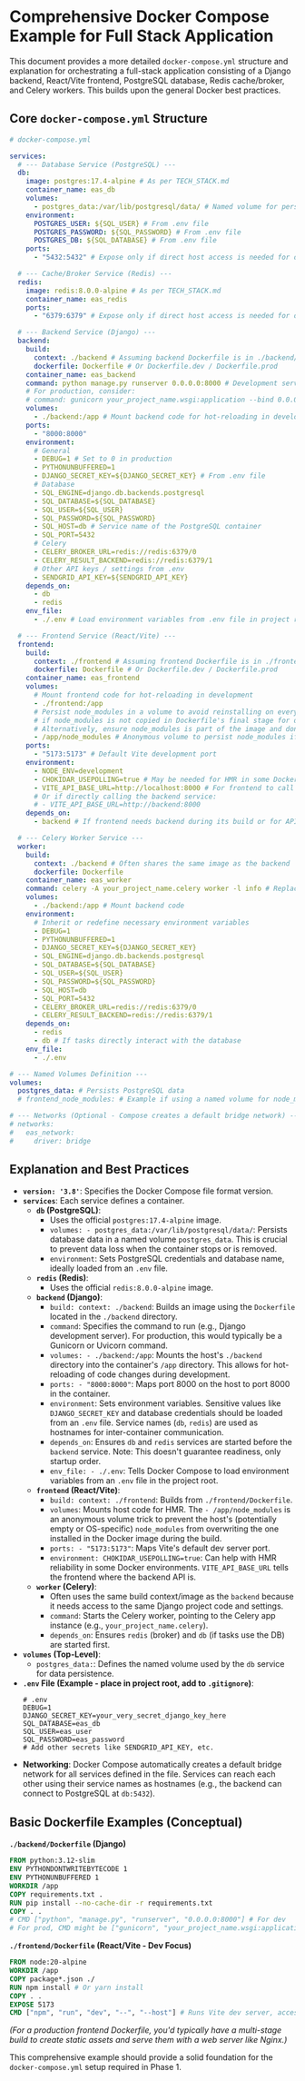 # Comprehensive Docker Compose Example for Full Stack Application

This document provides a more detailed `docker-compose.yml` structure and explanation for orchestrating a full-stack application consisting of a Django backend, React/Vite frontend, PostgreSQL database, Redis cache/broker, and Celery workers. This builds upon the general Docker best practices.

## Core `docker-compose.yml` Structure

```yaml
# docker-compose.yml

services:
  # --- Database Service (PostgreSQL) ---
  db:
    image: postgres:17.4-alpine # As per TECH_STACK.md
    container_name: eas_db
    volumes:
      - postgres_data:/var/lib/postgresql/data/ # Named volume for persistence
    environment:
      POSTGRES_USER: ${SQL_USER} # From .env file
      POSTGRES_PASSWORD: ${SQL_PASSWORD} # From .env file
      POSTGRES_DB: ${SQL_DATABASE} # From .env file
    ports:
      - "5432:5432" # Expose only if direct host access is needed for debugging

  # --- Cache/Broker Service (Redis) ---
  redis:
    image: redis:8.0.0-alpine # As per TECH_STACK.md
    container_name: eas_redis
    ports:
      - "6379:6379" # Expose only if direct host access is needed for debugging

  # --- Backend Service (Django) ---
  backend:
    build:
      context: ./backend # Assuming backend Dockerfile is in ./backend/
      dockerfile: Dockerfile # Or Dockerfile.dev / Dockerfile.prod
    container_name: eas_backend
    command: python manage.py runserver 0.0.0.0:8000 # Development server
    # For production, consider:
    # command: gunicorn your_project_name.wsgi:application --bind 0.0.0.0:8000
    volumes:
      - ./backend:/app # Mount backend code for hot-reloading in development
    ports:
      - "8000:8000"
    environment:
      # General
      - DEBUG=1 # Set to 0 in production
      - PYTHONUNBUFFERED=1
      - DJANGO_SECRET_KEY=${DJANGO_SECRET_KEY} # From .env file
      # Database
      - SQL_ENGINE=django.db.backends.postgresql
      - SQL_DATABASE=${SQL_DATABASE}
      - SQL_USER=${SQL_USER}
      - SQL_PASSWORD=${SQL_PASSWORD}
      - SQL_HOST=db # Service name of the PostgreSQL container
      - SQL_PORT=5432
      # Celery
      - CELERY_BROKER_URL=redis://redis:6379/0
      - CELERY_RESULT_BACKEND=redis://redis:6379/1
      # Other API keys / settings from .env
      - SENDGRID_API_KEY=${SENDGRID_API_KEY}
    depends_on:
      - db
      - redis
    env_file:
      - ./.env # Load environment variables from .env file in project root

  # --- Frontend Service (React/Vite) ---
  frontend:
    build:
      context: ./frontend # Assuming frontend Dockerfile is in ./frontend/
      dockerfile: Dockerfile # Or Dockerfile.dev / Dockerfile.prod
    container_name: eas_frontend
    volumes:
      # Mount frontend code for hot-reloading in development
      - ./frontend:/app
      # Persist node_modules in a volume to avoid reinstalling on every code change
      # if node_modules is not copied in Dockerfile's final stage for dev.
      # Alternatively, ensure node_modules is part of the image and don't mount over it.
      - /app/node_modules # Anonymous volume to persist node_modules if not in image
    ports:
      - "5173:5173" # Default Vite development port
    environment:
      - NODE_ENV=development
      - CHOKIDAR_USEPOLLING=true # May be needed for HMR in some Docker setups
      - VITE_API_BASE_URL=http://localhost:8000 # For frontend to call backend (adjust if using nginx)
      # Or if directly calling the backend service:
      # - VITE_API_BASE_URL=http://backend:8000
    depends_on:
      - backend # If frontend needs backend during its build or for API calls

  # --- Celery Worker Service ---
  worker:
    build:
      context: ./backend # Often shares the same image as the backend
      dockerfile: Dockerfile
    container_name: eas_worker
    command: celery -A your_project_name.celery worker -l info # Replace your_project_name
    volumes:
      - ./backend:/app # Mount backend code
    environment:
      # Inherit or redefine necessary environment variables
      - DEBUG=1
      - PYTHONUNBUFFERED=1
      - DJANGO_SECRET_KEY=${DJANGO_SECRET_KEY}
      - SQL_ENGINE=django.db.backends.postgresql
      - SQL_DATABASE=${SQL_DATABASE}
      - SQL_USER=${SQL_USER}
      - SQL_PASSWORD=${SQL_PASSWORD}
      - SQL_HOST=db
      - SQL_PORT=5432
      - CELERY_BROKER_URL=redis://redis:6379/0
      - CELERY_RESULT_BACKEND=redis://redis:6379/1
    depends_on:
      - redis
      - db # If tasks directly interact with the database
    env_file:
      - ./.env

# --- Named Volumes Definition ---
volumes:
  postgres_data: # Persists PostgreSQL data
  # frontend_node_modules: # Example if using a named volume for node_modules

# --- Networks (Optional - Compose creates a default bridge network) ---
# networks:
#   eas_network:
#     driver: bridge
```

## Explanation and Best Practices

*   **`version: '3.8'`**: Specifies the Docker Compose file format version.
*   **`services`**: Each service defines a container.
    *   **`db` (PostgreSQL)**:
        *   Uses the official `postgres:17.4-alpine` image.
        *   `volumes: - postgres_data:/var/lib/postgresql/data/`: Persists database data in a named volume `postgres_data`. This is crucial to prevent data loss when the container stops or is removed.
        *   `environment`: Sets PostgreSQL credentials and database name, ideally loaded from an `.env` file.
    *   **`redis` (Redis)**:
        *   Uses the official `redis:8.0.0-alpine` image.
    *   **`backend` (Django)**:
        *   `build: context: ./backend`: Builds an image using the `Dockerfile` located in the `./backend` directory.
        *   `command`: Specifies the command to run (e.g., Django development server). For production, this would typically be a Gunicorn or Uvicorn command.
        *   `volumes: - ./backend:/app`: Mounts the host's `./backend` directory into the container's `/app` directory. This allows for hot-reloading of code changes during development.
        *   `ports: - "8000:8000"`: Maps port 8000 on the host to port 8000 in the container.
        *   `environment`: Sets environment variables. Sensitive values like `DJANGO_SECRET_KEY` and database credentials should be loaded from an `.env` file. Service names (`db`, `redis`) are used as hostnames for inter-container communication.
        *   `depends_on`: Ensures `db` and `redis` services are started before the `backend` service. Note: This doesn't guarantee readiness, only startup order.
        *   `env_file: - ./.env`: Tells Docker Compose to load environment variables from an `.env` file in the project root.
    *   **`frontend` (React/Vite)**:
        *   `build: context: ./frontend`: Builds from `./frontend/Dockerfile`.
        *   `volumes`: Mounts host code for HMR. The `- /app/node_modules` is an anonymous volume trick to prevent the host's (potentially empty or OS-specific) `node_modules` from overwriting the one installed in the Docker image during the build.
        *   `ports: - "5173:5173"`: Maps Vite's default dev server port.
        *   `environment: CHOKIDAR_USEPOLLING=true`: Can help with HMR reliability in some Docker environments. `VITE_API_BASE_URL` tells the frontend where the backend API is.
    *   **`worker` (Celery)**:
        *   Often uses the same build context/image as the `backend` because it needs access to the same Django project code and settings.
        *   `command`: Starts the Celery worker, pointing to the Celery app instance (e.g., `your_project_name.celery`).
        *   `depends_on`: Ensures `redis` (broker) and `db` (if tasks use the DB) are started first.
*   **`volumes` (Top-Level)**:
    *   `postgres_data:`: Defines the named volume used by the `db` service for data persistence.
*   **`.env` File (Example - place in project root, add to `.gitignore`)**:
    ```env
    # .env
    DEBUG=1
    DJANGO_SECRET_KEY=your_very_secret_django_key_here
    SQL_DATABASE=eas_db
    SQL_USER=eas_user
    SQL_PASSWORD=eas_password
    # Add other secrets like SENDGRID_API_KEY, etc.
    ```
*   **Networking**: Docker Compose automatically creates a default bridge network for all services defined in the file. Services can reach each other using their service names as hostnames (e.g., the backend can connect to PostgreSQL at `db:5432`).

## Basic Dockerfile Examples (Conceptual)

**`./backend/Dockerfile` (Django)**
```dockerfile
FROM python:3.12-slim
ENV PYTHONDONTWRITEBYTECODE 1
ENV PYTHONUNBUFFERED 1
WORKDIR /app
COPY requirements.txt .
RUN pip install --no-cache-dir -r requirements.txt
COPY . .
# CMD ["python", "manage.py", "runserver", "0.0.0.0:8000"] # For dev
# For prod, CMD might be ["gunicorn", "your_project_name.wsgi:application", "--bind", "0.0.0.0:8000"]
```

**`./frontend/Dockerfile` (React/Vite - Dev Focus)**
```dockerfile
FROM node:20-alpine
WORKDIR /app
COPY package*.json ./
RUN npm install # Or yarn install
COPY . .
EXPOSE 5173
CMD ["npm", "run", "dev", "--", "--host"] # Runs Vite dev server, accessible externally
```
*(For a production frontend Dockerfile, you'd typically have a multi-stage build to create static assets and serve them with a web server like Nginx.)*

This comprehensive example should provide a solid foundation for the `docker-compose.yml` setup required in Phase 1.